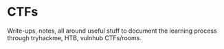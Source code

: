 # CTFs
Write-ups, notes, all around useful stuff to document the learning process through tryhackme, HTB, vulnhub CTFs/rooms.
